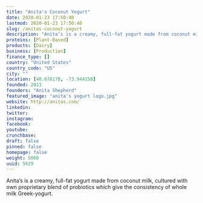```yaml
---
title: "Anita's Coconut Yogurt"
date: 2020-01-23 17:50:40
lastmod: 2020-01-23 17:50:40
slug: /anitas-coconut-yogurt
description: "Anita’s is a creamy, full-fat yogurt made from coconut milk, cultured with own proprietary blend of probiotics which give the consistency of whole milk Greek-yogurt."
proteins: [Plant-Based]
products: [Dairy]
business: [Production]
finance_type: []
country: "United States"
country_code: "US"
city: ""
location: [40.678178, -73.944158]
founded: 2013
founders: "Anita Shepherd"
featured_image: "anita's yogurt logo.jpg"
website: http://anitas.com/
linkedin: 
twitter: 
instagram: 
facebook: 
youtube: 
crunchbase: 
draft: false
pinned: false
homepage: false
weight: 5000
uuid: 5629
---
```

Anita’s is a creamy, full-fat yogurt made from coconut milk, cultured with own proprietary blend of probiotics which give the consistency of whole milk Greek-yogurt.
